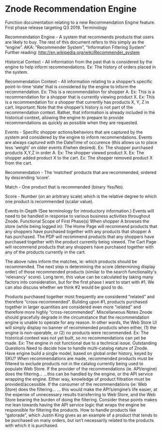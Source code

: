 # Znode Recommendation Engine

Function documentation relating to a new Recommendation Engine feature.
First phase release targeting Q3 2019.
Terminology

Recommendation Engine - A system that recommends products that users are likely to buy. The rest of this document refers to this simply as the “engine”.
AKA: “Recommender System”, “Information Filtering System”
Further reading: http://en.wikipedia.org/wiki/Recommender_system

Historical Context - All information from the past that is considered by the engine to help inform recommendations.
Ex: The history of orders placed in the system.

Recommendation Context - All information relating to a shopper’s specific point-in-time ‘state’ that is considered by the engine to inform the recommendation.
Ex: This is a recommendation for shopper A.
Ex: This is a recommendation for a shopper that is currently viewing product X.
Ex: This is a recommendation for a shopper that currently has products X, Y, Z in cart.
Important: Note that the shopper’s history is not part of the recommendation context. Rather, that information is already included in the historical context, allowing the engine to prepare to provide recommendations as quickly as possible when they are requested.

Events - Specific shopper actions/behaviors that are captured by the system and considered by the engine to inform recommendations.
Events are always captured with the DateTime of occurence (this allows us to place less ‘weight’ on older events if/when desired).
Ex: The shopper purchased products X,Y,Z in order A.
Ex: The shopper viewed product X.
Ex: The shopper added product X to the cart.
Ex: The shopper removed product X from the cart.

Recommendation - The ‘matched’ products that are recommended, ordered by descending ‘score’.

Match - One product that is recommended (binary Yes/No).

Score - Number (on an arbitrary scale) which is the relative degree to which one product is recommended (scalar value).


Events In-Depth
(See terminology for introductory information.)
Events will need to be handled in response to various business activities throughout Znode.
Functional Scope of First Phase(s)
When shopper A browses the store (while being logged in):
The Home Page will recommend products that any shoppers have purchased together with any products that shopper A has purchased.
The PDP will recommend products that any shoppers have purchased together with the product currently being viewed.
The Cart Page will recommend products that any shoppers have purchased together with any of the products currently in the cart.

The above rules inform the matches, ie: which products should be recommended. The next step is determining the score (determining display order) of those recommended products (similar to the search functionality's 'relevancy' score). Long term, this value can be calculated by taking many factors into consideration, but for the first phase I want to start with #1. We can also discuss whether we think #2 would be good to do.

Products purchased together most frequently are considered “related” and therefore “cross-recommended”.
Building upon #1, products purchased together in larger quantities are considered even more “related” and therefore more highly “cross-recommended”.
Miscellaneous Notes
Znode should gracefully degrade in the circumstance that the recommendation engine is unable to operate for any reason. In other words, the Web Store UI will simply display no banner of recommended products when either, (1) the engine is non-operable, or (2) no products were recommended.
Ex: The historical context was not yet built, so no recommendations can yet be made.
Ex: The engine in not functional due to a technical issue.
Outstanding Questions
Need to decide how to handle multi-catalog nature of Znode.
Have engine build a single model, based on global order history, keyed by SKU?
When recommendations are made, recommended products must be filtered to exclude products not in the catalog currently being used to populate Web Store.
If the provider of the recommendations (ie. API/engine) does the filtering…
…this can be handled by the engine, or the API service wrapping the engine. Either way, knowledge of product filtration must be provided/accessible.
If the consumer of the recommendations (ie: Web Store) does the filtering…
... this would make the API’s/engine’s life easier, at the expense of unnecessary results transferring to Web Store, and the Web Store bearing the burden of doing the filtering.
Consider these points makes me lean towards having the API service logic that wraps the engine be responsible for filtering the products.
How to handle products like “gatorade”, which Justin King gives as an example of a product that tends to be purchased on many orders, but isn’t necessarily related to the products with which it is purchased.


